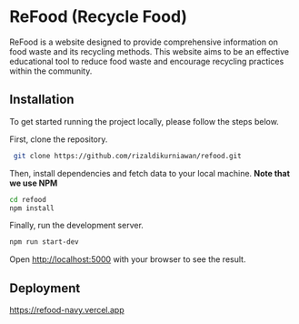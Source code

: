 
# ReFood (Recycle Food)

ReFood is a website designed to provide comprehensive information on food waste and its recycling methods. This website aims to be an effective educational tool to reduce food waste and encourage recycling practices within the community.
## Installation

To get started running the project locally, please follow the steps below.

First, clone the repository.

```bash
 git clone https://github.com/rizaldikurniawan/refood.git
```
Then, install dependencies and fetch data to your local machine. **Note that we use NPM**

```bash
cd refood
npm install
```

Finally, run the development server.

```bash
npm run start-dev
```

Open [http://localhost:5000](http://localhost:5000) with your browser to see the result.
    
## Deployment

https://refood-navy.vercel.app

